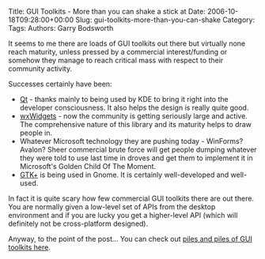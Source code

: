 Title: GUI Toolkits - More than you can shake a stick at
Date: 2006-10-18T09:28:00+00:00
Slug: gui-toolkits-more-than-you-can-shake
Category: 
Tags: 
Authors: Garry Bodsworth

It seems to me there are loads of GUI toolkits out there but virtually none reach maturity, unless pressed by a commercial interest/funding or somehow they manage to reach critical mass with respect to their community activity.

Successes certainly have been:<br /><ul><li><a href="http://www.trolltech.com/products/qt">Qt</a> - thanks mainly to being used by KDE to bring it right into the developer consciousness.  It also helps the design is really quite good.<br /></li><li><a href="http://www.wxwidgets.org/">wxWidgets</a> - now the community is getting seriously large and active.  The comprehensive nature of this library and its maturity helps to draw people in.<br /></li><li>Whatever Microsoft technology they are pushing today - WinForms?  Avalon?  Sheer commercial brute force will get people dumping whatever they were told to use last time in droves and get them to implement it in Microsoft's Golden Child Of The Moment.</li><li><a href="http://www.gtk.org/">GTK+</a> is being used in Gnome.  It is certainly well-developed and well-used.<br /></li></ul>In fact it is quite scary how few commercial GUI toolkits there are out there.  You are normally given a low-level set of APIs from the desktop environment and if you are lucky you get a higher-level API (which will definitely not be cross-platform designed).

Anyway, to the point of the post...  You can check out <a href="http://www.geocities.com/SiliconValley/Vista/7184/guitool.html">piles and piles of GUI toolkits here</a>.
